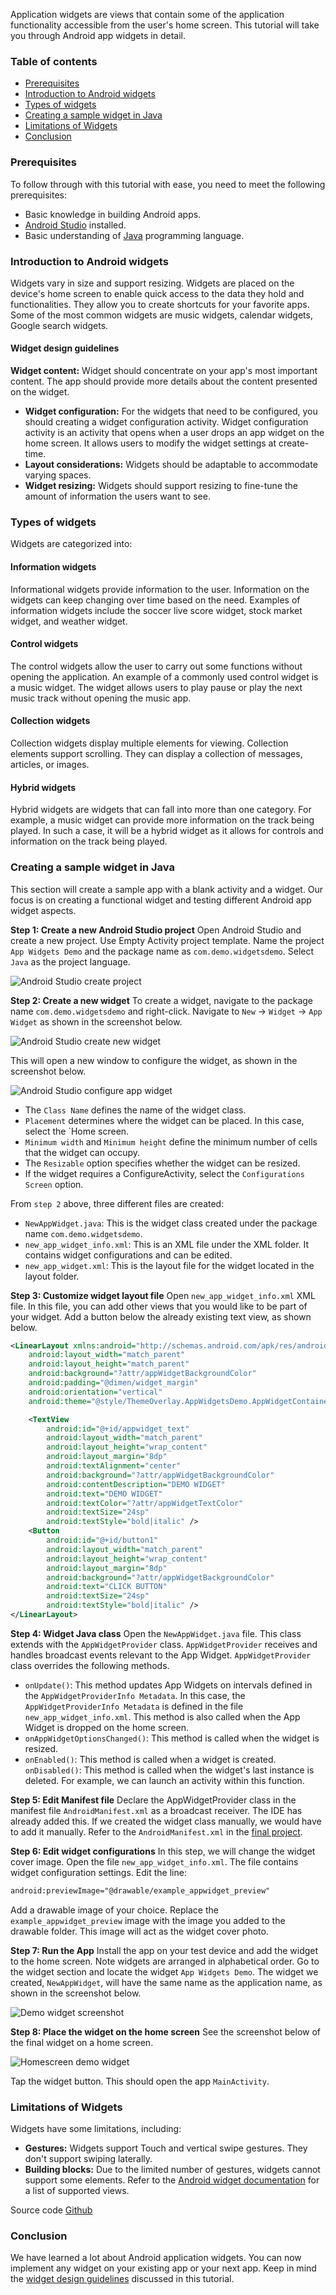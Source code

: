 Application widgets are views that contain some of the application functionality accessible from the user's home screen. This tutorial will take you through Android app widgets in detail.

### Table of contents
- [Prerequisites](#prerequisites)
- [Introduction to Android widgets](#introduction-to-android-widgets)
- [Types of widgets](#types-of-widgets)
- [Creating a sample widget in Java](#creating-a-sample-widget-in-java)
- [Limitations of Widgets](#limitations-of-widgets)
- [Conclusion](#conclusion)

### Prerequisites
To follow through with this tutorial with ease, you need to meet the following prerequisites:
- Basic knowledge in building Android apps.
- [Android Studio](https://developer.android.com/studio) installed.
- Basic understanding of [Java](https://www.javatpoint.com/java-programs) programming language.

### Introduction to Android widgets
Widgets vary in size and support resizing. Widgets are placed on the device's home screen to enable quick access to the data they hold and functionalities. They allow you to create shortcuts for your favorite apps. Some of the most common widgets are music widgets, calendar widgets, Google search widgets.

#### Widget design guidelines
**Widget content:** Widget should concentrate on your app's most important content. The app should provide more details about the content presented on the widget.
- **Widget configuration:** For the widgets that need to be configured, you should creating a widget configuration activity. Widget configuration activity is an activity that opens when a user drops an app widget on the home screen. It allows users to modify the widget settings at create-time.
- **Layout considerations:** Widgets should be adaptable to accommodate varying spaces.
- **Widget resizing:** Widgets should support resizing to fine-tune the amount of information the users want to see.

### Types of widgets
Widgets are categorized into:

#### Information widgets
Informational widgets provide information to the user. Information on the widgets can keep changing over time based on the need. Examples of information widgets include the soccer live score widget, stock market widget, and weather widget.

#### Control widgets
The control widgets allow the user to carry out some functions without opening the application. An example of a commonly used control widget is a music widget. The widget allows users to play pause or play the next music track without opening the music app.

#### Collection widgets
Collection widgets display multiple elements for viewing. Collection elements support scrolling. They can display a collection of messages, articles, or images.

#### Hybrid widgets
Hybrid widgets are widgets that can fall into more than one category. For example, a music widget can provide more information on the track being played. In such a case, it will be a hybrid widget as it allows for controls and information on the track being played.

### Creating a sample widget in Java
This section will create a sample app with a blank activity and a widget. Our focus is on creating a functional widget and testing different Android app widget aspects.

**Step 1: Create a new Android Studio project**
Open Android Studio and create a new project. Use Empty Activity project template. Name the project `App Widgets Demo` and the package name as `com.demo.widgetsdemo`. Select `Java` as the project language.

![Android Studio create project](android-studio-create-empty-activity-project.jpg)

**Step 2: Create a new widget**
To create a widget, navigate to the package name `com.demo.widgetsdemo` and right-click. Navigate to `New` -> `Widget` -> `App Widget` as shown in the screenshot below.

![Android Studio create new widget](android-studio-create-new-widget.jpg)

This will open a new window to configure the widget, as shown in the screenshot below.

![Android Studio configure app widget](android-studio-configure-app-widget.jpg)

- The `Class Name` defines the name of the widget class.
- `Placement` determines where the widget can be placed. In this case, select the `Home screen.
- `Minimum width` and `Minimum height` define the minimum number of cells that the widget can occupy.
- The `Resizable` option specifies whether the widget can be resized.
- If the widget requires a ConfigureActivity, select the `Configurations Screen` option.

From `step 2` above, three different files are created:
- `NewAppWidget.java`: This is the widget class created under the package name `com.demo.widgetsdemo`.
- `new_app_widget_info.xml`: This is an XML file under the XML folder. It contains widget configurations and can be edited.
- `new_app_widget.xml`: This is the layout file for the widget located in the layout folder.

**Step 3: Customize widget layout file**
Open `new_app_widget_info.xml` XML file. In this file, you can add other views that you would like to be part of your widget. Add a button below the already existing text view, as shown below.

```XML
<LinearLayout xmlns:android="http://schemas.android.com/apk/res/android"
    android:layout_width="match_parent"
    android:layout_height="match_parent"
    android:background="?attr/appWidgetBackgroundColor"
    android:padding="@dimen/widget_margin"
    android:orientation="vertical"
    android:theme="@style/ThemeOverlay.AppWidgetsDemo.AppWidgetContainer">

    <TextView
        android:id="@+id/appwidget_text"
        android:layout_width="match_parent"
        android:layout_height="wrap_content"
        android:layout_margin="8dp"
        android:textAlignment="center"
        android:background="?attr/appWidgetBackgroundColor"
        android:contentDescription="DEMO WIDGET"
        android:text="DEMO WIDGET"
        android:textColor="?attr/appWidgetTextColor"
        android:textSize="24sp"
        android:textStyle="bold|italic" />
    <Button
        android:id="@+id/button1"
        android:layout_width="match_parent"
        android:layout_height="wrap_content"
        android:layout_margin="8dp"
        android:background="?attr/appWidgetBackgroundColor"
        android:text="CLICK BUTTON"
        android:textSize="24sp"
        android:textStyle="bold|italic" />
</LinearLayout>
```

**Step 4: Widget Java class**
Open the `NewAppWidget.java` file. This class extends with the `AppWidgetProvider` class. `AppWidgetProvider` receives and handles broadcast events relevant to the App Widget. `AppWidgetProvider` class overrides the following methods.

- `onUpdate()`: This method updates App Widgets on intervals defined in the `AppWidgetProviderInfo Metadata`. In this case, the `AppWidgetProviderInfo Metadata` is defined in the file `new_app_widget_info.xml`. This method is also called when the App Widget is dropped on the home screen.
- `onAppWidgetOptionsChanged()`: This method is called when the widget is resized.
- `onEnabled()`: This method is called when a widget is created.
`onDisabled()`: This method is called when the widget's last instance is deleted. For example, we can launch an activity within this function.

**Step 5: Edit Manifest file**
Declare the AppWidgetProvider class in the manifest file `AndroidManifest.xml` as a broadcast receiver. The IDE has already added this. If we created the widget class manually, we would have to add it manually. Refer to the `AndroidManifest.xml` in the [final project](https://github.com/manmusa100/App-Widgets-Demo).

**Step 6: Edit widget configurations**
In this step, we will change the widget cover image. Open the file `new_app_widget_info.xml`. The file contains widget configuration settings. Edit the line:

```xml
android:previewImage="@drawable/example_appwidget_preview"
```
Add a drawable image of your choice. Replace the `example_appwidget_preview` image with the image you added to the drawable folder. This image will act as the widget cover photo.

**Step 7: Run the App**
Install the app on your test device and add the widget to the home screen. Note widgets are arranged in alphabetical order. Go to the widget section and locate the widget `App Widgets Demo`. The widget we created, `NewAppWidget`, will have the same name as the application name, as shown in the screenshot below.

![Demo widget screenshot](demo-widget-screenshot.jpg)

**Step 8: Place the widget on the home screen**
See the screenshot below of the final widget on a home screen.

![Homescreen demo widget](home-screen-demo-widget.jpg)

Tap the widget button. This should open the app `MainActivity`.

### Limitations of Widgets
Widgets have some limitations, including:
- **Gestures:** Widgets support Touch and vertical swipe gestures. They don't support swiping laterally.
- **Building blocks:** Due to the limited number of gestures, widgets cannot support some elements. Refer to the [Android widget documentation](https://developer.android.com/guide/topics/appwidgets/index.html#CreatingLayout) for a list of supported views.

Source code [Github](https://github.com/manmusa100/App-Widgets-Demo)

### Conclusion
We have learned a lot about Android application widgets. You can now implement any widget on your existing app or your next app. Keep in mind the [widget design guidelines](#widget-design-guidelines) discussed in this tutorial.